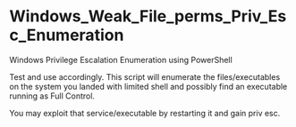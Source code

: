 # Windows_Weak_File_perms_Priv_Esc_Enumeration
Windows Privilege Escalation Enumeration using PowerShell

Test and use accordingly. This script will enumerate the files/executables on the system you landed with limited shell and possibly find an executable running as Full Control.

You may exploit that service/executable by restarting it and gain priv esc.
